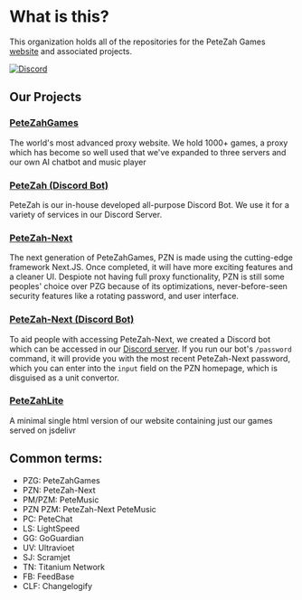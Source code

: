 # What is this?
This organization holds all of the repositories for the PeteZah Games [website](https://petezahgames.com/) and associated projects.

[![Discord](https://img.shields.io/discord/1337108365591187640?style=social&label=discord)](https://discord.gg/arcgZTV9zX)

## Our Projects

### [PeteZahGames](https://github.com/PeteZah-Games/PeteZahGames)
The world's most advanced proxy website. We hold 1000+ games, a proxy which has become so well used that we've expanded to three servers and our own AI chatbot and music player

### [PeteZah (Discord Bot)](https://github.com/PeteZah-Games/PeteZahBot)
PeteZah is our in-house developed all-purpose Discord Bot. We use it for a variety of services in our Discord Server.

### [PeteZah-Next](https://github.com/PeteZah-Games/PeteZahNext)
The next generation of PeteZahGames, PZN is made using the cutting-edge framework Next.JS. Once completed, it will have more exciting features and a cleaner UI. Despiote not having full proxy functionality, PZN is still some peoples' choice over PZG because of its optimizations, never-before-seen security features like a rotating password, and user interface.

### [PeteZah-Next (Discord Bot)](https://github.com/PeteZah-Games/PeteZah-Next-Password-Bot)
To aid people with accessing PeteZah-Next, we created a Discord bot which can be accessed in our [Discord server](https://discord.gg/cYjHFDguxS). If you run our bot's `/password` command, it will provide you with the most recent PeteZah-Next password, which you can enter into the `input` field on the PZN homepage, which is disguised as a unit convertor.
### [PeteZahLite](https://github.com/PeteZah-Games/PeteZahLite)
A minimal single html version of our website containing just our games served on jsdelivr



## Common terms:
- PZG: PeteZahGames
- PZN: PeteZah-Next
- PM/PZM: PeteMusic
- PZN PZM: PeteZah-Next PeteMusic
- PC: PeteChat
- LS: LightSpeed
- GG: GoGuardian
- UV: Ultravioet
- SJ: Scramjet
- TN: Titanium Network
- FB: FeedBase
- CLF: Changelogify
